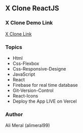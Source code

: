 ## X Clone ReactJS

### X Clone Demo Link
[X Clone Link](https://x-clone-react-js.vercel.app/)

### Topics
  * Html
  * Css-Flexbox
  * Css-Responsive-Designe
  * JavaScript
  * React
  * Firebase for real time database
  * Git-Version-Control
  * React-Icons
  * Deploy the App LIVE on Vercel

### Author
Ali Meral (alimeral99)



